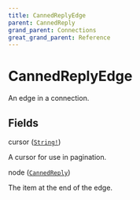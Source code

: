 ```yaml
---
title: CannedReplyEdge
parent: CannedReply
grand_parent: Connections
great_grand_parent: Reference
---
```


# CannedReplyEdge

An edge in a connection.

## Fields

<div class="field-entry ">
  <span id="cursor" class="field-name anchored">cursor (<code><a href="/docs/reference/scalar/string">String!</a></code>)</span>

  <div class="description-wrapper">
   <p>A cursor for use in pagination.</p>

  </div>
</div>

<div class="field-entry ">
  <span id="node" class="field-name anchored">node (<code><a href="/docs/reference/object/canned_reply">CannedReply</a></code>)</span>

  <div class="description-wrapper">
   <p>The item at the end of the edge.</p>

  </div>
</div>

